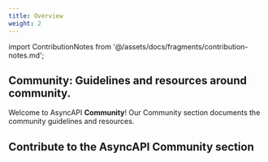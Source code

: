 ```yaml
---
title: Overview
weight: 2
---
```


import ContributionNotes from '@/assets/docs/fragments/contribution-notes.md';

## Community: Guidelines and resources around community.

Welcome to AsyncAPI **Community**! Our Community section documents the community guidelines and resources.

<Remember>

## Contribute to the AsyncAPI Community section
<ContributionNotes />

</Remember>
